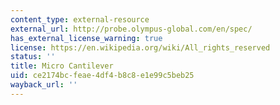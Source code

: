 ```yaml
---
content_type: external-resource
external_url: http://probe.olympus-global.com/en/spec/
has_external_license_warning: true
license: https://en.wikipedia.org/wiki/All_rights_reserved
status: ''
title: Micro Cantilever
uid: ce2174bc-feae-4df4-b8c8-e1e99c5beb25
wayback_url: ''
---
```

